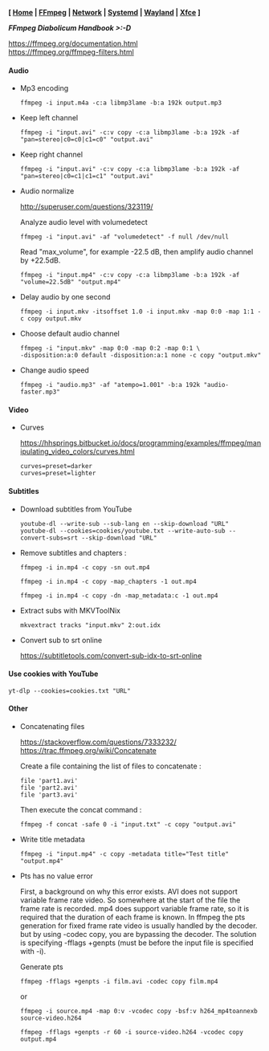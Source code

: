 **[ [Home](00-Home.html) | [FFmpeg](01-FFmpeg.html) | [Network](02-Network.html) | [Systemd](03-Systemd.html) | [Wayland](04-Wayland.html) | [Xfce](05-Xfce.html) ]**

***FFmpeg Diabolicum Handbook >:-D***

https://ffmpeg.org/documentation.html \
https://ffmpeg.org/ffmpeg-filters.html

#### Audio

* Mp3 encoding

    ```
    ffmpeg -i input.m4a -c:a libmp3lame -b:a 192k output.mp3
    ```
* Keep left channel
    ```
    ffmpeg -i "input.avi" -c:v copy -c:a libmp3lame -b:a 192k -af "pan=stereo|c0=c0|c1=c0" "output.avi"
    ```
* Keep right channel
    ```
    ffmpeg -i "input.avi" -c:v copy -c:a libmp3lame -b:a 192k -af "pan=stereo|c0=c1|c1=c1" "output.avi"
    ```
* Audio normalize

    http://superuser.com/questions/323119/

    Analyze audio level with volumedetect
    ```
    ffmpeg -i "input.avi" -af "volumedetect" -f null /dev/null
    ```
    Read "max_volume", for example -22.5 dB, then amplify audio channel by +22.5dB.
    ```
    ffmpeg -i "input.mp4" -c:v copy -c:a libmp3lame -b:a 192k -af "volume=22.5dB" "output.mp4"
    ```
* Delay audio by one second
    ```
    ffmpeg -i input.mkv -itsoffset 1.0 -i input.mkv -map 0:0 -map 1:1 -c copy output.mkv
    ```
* Choose default audio channel
    ```
    ffmpeg -i "input.mkv" -map 0:0 -map 0:2 -map 0:1 \
    -disposition:a:0 default -disposition:a:1 none -c copy "output.mkv"
    ```
* Change audio speed
    ```
    ffmpeg -i "audio.mp3" -af "atempo=1.001" -b:a 192k "audio-faster.mp3"
    ```
#### Video

* Curves
    
    https://hhsprings.bitbucket.io/docs/programming/examples/ffmpeg/manipulating_video_colors/curves.html
    
    ```
    curves=preset=darker
    curves=preset=lighter
    ```
#### Subtitles

* Download subtitles from YouTube
    ```
    youtube-dl --write-sub --sub-lang en --skip-download "URL"
    youtube-dl --cookies=cookies/youtube.txt --write-auto-sub --convert-subs=srt --skip-download "URL"
    ```
* Remove subtitles and chapters :
    ```
    ffmpeg -i in.mp4 -c copy -sn out.mp4
    ```
    ```
    ffmpeg -i in.mp4 -c copy -map_chapters -1 out.mp4
    ```
    ```
    ffmpeg -i in.mp4 -c copy -dn -map_metadata:c -1 out.mp4
    ```
* Extract subs with MKVToolNix
    ```
    mkvextract tracks "input.mkv" 2:out.idx
    ```
* Convert sub to srt online

    https://subtitletools.com/convert-sub-idx-to-srt-online

#### Use cookies with YouTube

    yt-dlp --cookies=cookies.txt "URL"

#### Other

* Concatenating files
    
    https://stackoverflow.com/questions/7333232/  
    https://trac.ffmpeg.org/wiki/Concatenate

    Create a file containing the list of files to concatenate :
    
    ```
    file 'part1.avi'
    file 'part2.avi'
    file 'part3.avi'
    ``` 

    Then execute the concat command :

    ```
    ffmpeg -f concat -safe 0 -i "input.txt" -c copy "output.avi"
    ```

* Write title metadata
    
    ```
    ffmpeg -i "input.mp4" -c copy -metadata title="Test title" "output.mp4"
    ```

* Pts has no value error

    First, a background on why this error exists.
    AVI does not support variable frame rate video.
    So somewhere at the start of the file the frame rate is recorded.
    mp4 does support variable frame rate, so it is required that
    the duration of each frame is known. In ffmpeg the pts generation
    for fixed frame rate video is usually handled by the decoder.
    but by using -codec copy, you are bypassing the decoder.
    The solution is specifying -fflags +genpts (must be before
    the input file is specified with -i).

    Generate pts
    ```
    ffmpeg -fflags +genpts -i film.avi -codec copy film.mp4
    ```
    or
    ```
    ffmpeg -i source.mp4 -map 0:v -vcodec copy -bsf:v h264_mp4toannexb source-video.h264

    ffmpeg -fflags +genpts -r 60 -i source-video.h264 -vcodec copy output.mp4
    ```



